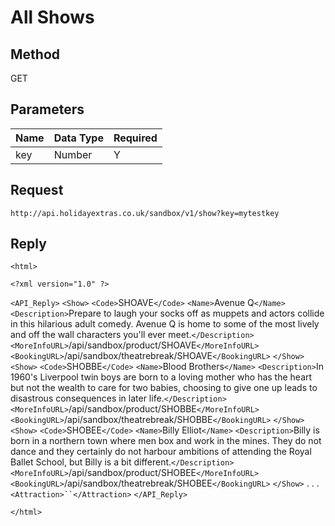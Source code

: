 # All Shows

## Method

GET






## Parameters

 | Name | Data Type | Required | 
 | ---- | --------- | -------- | 
 | key  | Number    | Y        | 



## Request

```
http://api.holidayextras.co.uk/sandbox/v1/show?key=mytestkey
```






## Reply


`<html>`

`<?xml version="1.0" ?>`

`<API_Reply>`
    `<Show>`
    `<Code>`SHOAVE`</Code>`
    `<Name>`Avenue Q`</Name>`
    `<Description>`Prepare to laugh your socks off as muppets and actors collide in this hilarious adult comedy. Avenue Q is home to some of the most lively and off the wall characters you&#39;ll ever meet.`</Description>`
    `<MoreInfoURL>`/api/sandbox/product/SHOAVE`</MoreInfoURL>`
    `<BookingURL>`/api/sandbox/theatrebreak/SHOAVE`</BookingURL>`
    `</Show>`
    `<Show>`
    `<Code>`SHOBBE`</Code>`
    `<Name>`Blood Brothers`</Name>`
    `<Description>`In 1960&#39;s Liverpool twin boys are born to a loving mother who has the heart but not the wealth to care for two babies, choosing to give one up leads to disastrous consequences in later life.`</Description>`
    `<MoreInfoURL>`/api/sandbox/product/SHOBBE`</MoreInfoURL>`
    `<BookingURL>`/api/sandbox/theatrebreak/SHOBBE`</BookingURL>`
    `</Show>`
    `<Show>`
    `<Code>`SHOBEE`</Code>`
    `<Name>`Billy Elliot`</Name>`
    `<Description>`Billy is born in a northern town where men box and work in the mines. They do not dance and they certainly do not harbour ambitions of attending the Royal Ballet School, but Billy is a bit different.`</Description>`
    `<MoreInfoURL>`/api/sandbox/product/SHOBEE`</MoreInfoURL>`
    `<BookingURL>`/api/sandbox/theatrebreak/SHOBEE`</BookingURL>`
    `</Show>`
    .
    .
    .
    `<Attraction>``</Attraction>`
`</API_Reply>`

`</html>`


